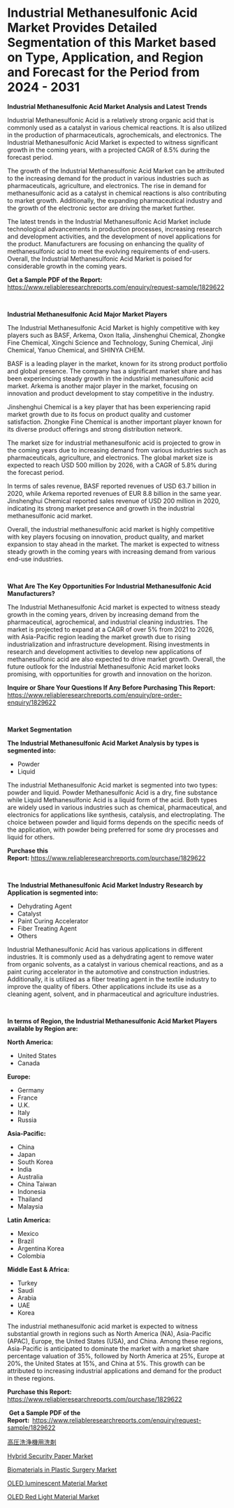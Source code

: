 <p><h1>Industrial Methanesulfonic Acid Market Provides Detailed Segmentation of this Market based on Type, Application, and Region and Forecast for the Period from 2024 - 2031</h1></p><p><strong>Industrial Methanesulfonic Acid Market Analysis and Latest Trends</strong></p>
<p><p>Industrial Methanesulfonic Acid is a relatively strong organic acid that is commonly used as a catalyst in various chemical reactions. It is also utilized in the production of pharmaceuticals, agrochemicals, and electronics. The Industrial Methanesulfonic Acid Market is expected to witness significant growth in the coming years, with a projected CAGR of 8.5% during the forecast period.</p><p>The growth of the Industrial Methanesulfonic Acid Market can be attributed to the increasing demand for the product in various industries such as pharmaceuticals, agriculture, and electronics. The rise in demand for methanesulfonic acid as a catalyst in chemical reactions is also contributing to market growth. Additionally, the expanding pharmaceutical industry and the growth of the electronic sector are driving the market further.</p><p>The latest trends in the Industrial Methanesulfonic Acid Market include technological advancements in production processes, increasing research and development activities, and the development of novel applications for the product. Manufacturers are focusing on enhancing the quality of methanesulfonic acid to meet the evolving requirements of end-users. Overall, the Industrial Methanesulfonic Acid Market is poised for considerable growth in the coming years.</p></p>
<p><strong>Get a Sample PDF of the Report:&nbsp;</strong> <a href="https://www.reliableresearchreports.com/enquiry/request-sample/1829622">https://www.reliableresearchreports.com/enquiry/request-sample/1829622</a></p>
<p>&nbsp;</p>
<p><strong>Industrial Methanesulfonic Acid Major Market Players</strong></p>
<p><p>The Industrial Methanesulfonic Acid Market is highly competitive with key players such as BASF, Arkema, Oxon Italia, Jinshenghui Chemical, Zhongke Fine Chemical, Xingchi Science and Technology, Suning Chemical, Jinji Chemical, Yanuo Chemical, and SHINYA CHEM. </p><p>BASF is a leading player in the market, known for its strong product portfolio and global presence. The company has a significant market share and has been experiencing steady growth in the industrial methanesulfonic acid market. Arkema is another major player in the market, focusing on innovation and product development to stay competitive in the industry. </p><p>Jinshenghui Chemical is a key player that has been experiencing rapid market growth due to its focus on product quality and customer satisfaction. Zhongke Fine Chemical is another important player known for its diverse product offerings and strong distribution network. </p><p>The market size for industrial methanesulfonic acid is projected to grow in the coming years due to increasing demand from various industries such as pharmaceuticals, agriculture, and electronics. The global market size is expected to reach USD 500 million by 2026, with a CAGR of 5.8% during the forecast period.</p><p>In terms of sales revenue, BASF reported revenues of USD 63.7 billion in 2020, while Arkema reported revenues of EUR 8.8 billion in the same year. Jinshenghui Chemical reported sales revenue of USD 200 million in 2020, indicating its strong market presence and growth in the industrial methanesulfonic acid market. </p><p>Overall, the industrial methanesulfonic acid market is highly competitive with key players focusing on innovation, product quality, and market expansion to stay ahead in the market. The market is expected to witness steady growth in the coming years with increasing demand from various end-use industries.</p></p>
<p>&nbsp;</p>
<p><strong>What Are The Key Opportunities For Industrial Methanesulfonic Acid Manufacturers?</strong></p>
<p><p>The Industrial Methanesulfonic Acid market is expected to witness steady growth in the coming years, driven by increasing demand from the pharmaceutical, agrochemical, and industrial cleaning industries. The market is projected to expand at a CAGR of over 5% from 2021 to 2026, with Asia-Pacific region leading the market growth due to rising industrialization and infrastructure development. Rising investments in research and development activities to develop new applications of methanesulfonic acid are also expected to drive market growth. Overall, the future outlook for the Industrial Methanesulfonic Acid market looks promising, with opportunities for growth and innovation on the horizon.</p></p>
<p><strong>Inquire or Share Your Questions If Any Before Purchasing This Report:</strong> <a href="https://www.reliableresearchreports.com/enquiry/pre-order-enquiry/1829622">https://www.reliableresearchreports.com/enquiry/pre-order-enquiry/1829622</a></p>
<p>&nbsp;</p>
<p><strong>Market Segmentation</strong></p>
<p><strong>The Industrial Methanesulfonic Acid Market Analysis by types is segmented into:</strong></p>
<p><ul><li>Powder</li><li>Liquid</li></ul></p>
<p><p>The industrial Methanesulfonic Acid market is segmented into two types: powder and liquid. Powder Methanesulfonic Acid is a dry, fine substance while Liquid Methanesulfonic Acid is a liquid form of the acid. Both types are widely used in various industries such as chemical, pharmaceutical, and electronics for applications like synthesis, catalysis, and electroplating. The choice between powder and liquid forms depends on the specific needs of the application, with powder being preferred for some dry processes and liquid for others.</p></p>
<p><strong>Purchase this Report:&nbsp;</strong><a href="https://www.reliableresearchreports.com/purchase/1829622">https://www.reliableresearchreports.com/purchase/1829622</a></p>
<p>&nbsp;</p>
<p><strong>The Industrial Methanesulfonic Acid Market Industry Research by Application is segmented into:</strong></p>
<p><ul><li>Dehydrating Agent</li><li>Catalyst</li><li>Paint Curing Accelerator</li><li>Fiber Treating Agent</li><li>Others</li></ul></p>
<p><p>Industrial Methanesulfonic Acid has various applications in different industries. It is commonly used as a dehydrating agent to remove water from organic solvents, as a catalyst in various chemical reactions, and as a paint curing accelerator in the automotive and construction industries. Additionally, it is utilized as a fiber treating agent in the textile industry to improve the quality of fibers. Other applications include its use as a cleaning agent, solvent, and in pharmaceutical and agriculture industries.</p></p>
<p>&nbsp;</p>
<p><strong>In terms of Region, the Industrial Methanesulfonic Acid Market Players available by Region are:</strong></p>
<p>
    <p> <strong> North America: </strong>
        <ul>
            <li>United States</li>
            <li>Canada</li>
        </ul>
        </p> 
    <p> <strong> Europe: </strong>
        <ul>
            <li>Germany</li>
            <li>France</li>
            <li>U.K.</li>
            <li>Italy</li>
            <li>Russia</li>
        </ul>
        </p> 
    <p> <strong> Asia-Pacific: </strong>
        <ul>
            <li>China</li>
            <li>Japan</li>
            <li>South Korea</li>
            <li>India</li>
            <li>Australia</li>
            <li>China Taiwan</li>
            <li>Indonesia</li>
            <li>Thailand</li>
            <li>Malaysia</li>
        </ul>
        </p> 
    <p> <strong> Latin America: </strong>
        <ul>
            <li>Mexico</li>
            <li>Brazil</li>
            <li>Argentina Korea</li>
            <li>Colombia</li>
        </ul>
        </p> 
    <p> <strong> Middle East & Africa: </strong>
        <ul>
            <li>Turkey</li>
            <li>Saudi</li>
            <li>Arabia</li>
            <li>UAE</li>
            <li>Korea</li>
        </ul>
    </p>
    </p>
<p><p>The industrial methanesulfonic acid market is expected to witness substantial growth in regions such as North America (NA), Asia-Pacific (APAC), Europe, the United States (USA), and China. Among these regions, Asia-Pacific is anticipated to dominate the market with a market share percentage valuation of 35%, followed by North America at 25%, Europe at 20%, the United States at 15%, and China at 5%. This growth can be attributed to increasing industrial applications and demand for the product in these regions.</p></p>
<p><strong>Purchase this Report: </strong><a href="https://www.reliableresearchreports.com/purchase/1829622">https://www.reliableresearchreports.com/purchase/1829622</a></p>
<p>&nbsp;<strong>Get a Sample PDF of the Report:&nbsp;&nbsp;</strong><a href="https://www.reliableresearchreports.com/enquiry/request-sample/1829622">https://www.reliableresearchreports.com/enquiry/request-sample/1829622</a></p>
<p><strong></strong></p>
<p><p><a href="https://github.com/ycmtqqhvk3273/Market-Research-Report-List-1/blob/main/27454541328.md">高圧洗浄機用洗剤</a></p><p><a href="https://github.com/myacatherineblakecaczo9vcsw/Market-Research-Report-List-1/blob/main/hybrid-security-paper-market.md">Hybrid Security Paper Market</a></p><p><a href="https://github.com/okotobwrhuteie/Market-Research-Report-List-1/blob/main/biomaterials-in-plastic-surgery-market.md">Biomaterials in Plastic Surgery Market</a></p><p><a href="https://issuu.com/reportprime-2/docs/oled-iuminescent-material-market-size-2030.pptx">OLED Iuminescent Material Market</a></p><p><a href="https://issuu.com/reportprime-2/docs/oled-red-light-material-market-size-2030.pptx">OLED Red Light Material Market</a></p></p>
